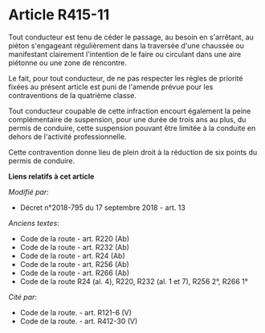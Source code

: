 # Article R415-11

Tout conducteur est tenu de céder le passage, au besoin en s'arrêtant, au piéton s'engageant régulièrement dans la traversée
d'une chaussée ou manifestant clairement l'intention de le faire ou circulant dans une aire piétonne ou une zone de
rencontre.

Le fait, pour tout conducteur, de ne pas respecter les règles de priorité fixées au présent article est puni de l'amende
prévue pour les contraventions de la quatrième classe.

Tout conducteur coupable de cette infraction encourt également la peine complémentaire de suspension, pour une durée de trois
ans au plus, du permis de conduire, cette suspension pouvant être limitée à la conduite en dehors de l'activité
professionnelle.

Cette contravention donne lieu de plein droit à la réduction de six points du permis de conduire.

**Liens relatifs à cet article**

_Modifié par_:

  - Décret n°2018-795 du 17 septembre 2018 - art. 13

_Anciens textes_:

  - Code de la route - art. R220 (Ab)
  - Code de la route - art. R232 (Ab)
  - Code de la route - art. R24 (Ab)
  - Code de la route - art. R256 (Ab)
  - Code de la route - art. R266 (Ab)
  - Code de la route R24 (al. 4), R220, R232 (al. 1 et 7), R256 2°, R266 1°

_Cité par_:

  - Code de la route. - art. R121-6 (V)
  - Code de la route. - art. R412-30 (V)
